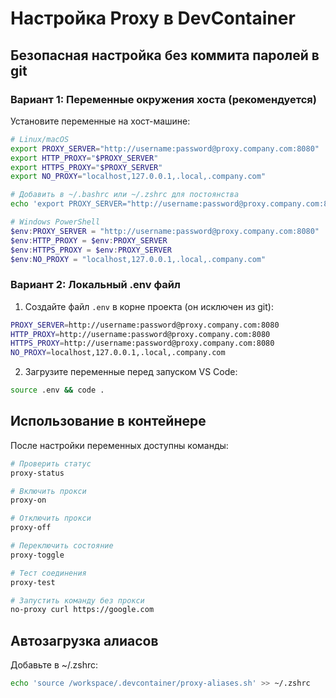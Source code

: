 # Настройка Proxy в DevContainer

## Безопасная настройка без коммита паролей в git

### Вариант 1: Переменные окружения хоста (рекомендуется)

Установите переменные на хост-машине:

```bash
# Linux/macOS
export PROXY_SERVER="http://username:password@proxy.company.com:8080"
export HTTP_PROXY="$PROXY_SERVER"
export HTTPS_PROXY="$PROXY_SERVER"
export NO_PROXY="localhost,127.0.0.1,.local,.company.com"

# Добавить в ~/.bashrc или ~/.zshrc для постоянства
echo 'export PROXY_SERVER="http://username:password@proxy.company.com:8080"' >> ~/.bashrc
```

```powershell
# Windows PowerShell
$env:PROXY_SERVER = "http://username:password@proxy.company.com:8080"
$env:HTTP_PROXY = $env:PROXY_SERVER
$env:HTTPS_PROXY = $env:PROXY_SERVER
$env:NO_PROXY = "localhost,127.0.0.1,.local,.company.com"
```

### Вариант 2: Локальный .env файл

1. Создайте файл `.env` в корне проекта (он исключен из git):

```bash
PROXY_SERVER=http://username:password@proxy.company.com:8080
HTTP_PROXY=http://username:password@proxy.company.com:8080
HTTPS_PROXY=http://username:password@proxy.company.com:8080
NO_PROXY=localhost,127.0.0.1,.local,.company.com
```

2. Загрузите переменные перед запуском VS Code:

```bash
source .env && code .
```

## Использование в контейнере

После настройки переменных доступны команды:

```bash
# Проверить статус
proxy-status

# Включить прокси
proxy-on

# Отключить прокси
proxy-off

# Переключить состояние
proxy-toggle

# Тест соединения
proxy-test

# Запустить команду без прокси
no-proxy curl https://google.com
```

## Автозагрузка алиасов

Добавьте в ~/.zshrc:

```bash
echo 'source /workspace/.devcontainer/proxy-aliases.sh' >> ~/.zshrc
```
